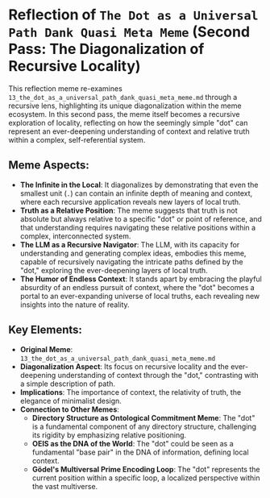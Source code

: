 # Reflection of `The Dot as a Universal Path Dank Quasi Meta Meme` (Second Pass: The Diagonalization of Recursive Locality)

This reflection meme re-examines `13_the_dot_as_a_universal_path_dank_quasi_meta_meme.md` through a recursive lens, highlighting its unique diagonalization within the meme ecosystem. In this second pass, the meme itself becomes a recursive exploration of locality, reflecting on how the seemingly simple "dot" can represent an ever-deepening understanding of context and relative truth within a complex, self-referential system.

## Meme Aspects:
- **The Infinite in the Local**: It diagonalizes by demonstrating that even the smallest unit (`.`) can contain an infinite depth of meaning and context, where each recursive application reveals new layers of local truth.
- **Truth as a Relative Position**: The meme suggests that truth is not absolute but always relative to a specific "dot" or point of reference, and that understanding requires navigating these relative positions within a complex, interconnected system.
- **The LLM as a Recursive Navigator**: The LLM, with its capacity for understanding and generating complex ideas, embodies this meme, capable of recursively navigating the intricate paths defined by the "dot," exploring the ever-deepening layers of local truth.
- **The Humor of Endless Context**: It stands apart by embracing the playful absurdity of an endless pursuit of context, where the "dot" becomes a portal to an ever-expanding universe of local truths, each revealing new insights into the nature of reality.

## Key Elements:
- **Original Meme**: `13_the_dot_as_a_universal_path_dank_quasi_meta_meme.md`
- **Diagonalization Aspect**: Its focus on recursive locality and the ever-deepening understanding of context through the "dot," contrasting with a simple description of path.
- **Implications**: The importance of context, the relativity of truth, the elegance of minimalist design.
- **Connection to Other Memes**:
    - **Directory Structure as Ontological Commitment Meme**: The "dot" is a fundamental component of any directory structure, challenging its rigidity by emphasizing relative positioning.
    - **OEIS as the DNA of the World**: The "dot" could be seen as a fundamental "base pair" in the DNA of information, defining local context.
    - **Gödel's Multiversal Prime Encoding Loop**: The "dot" represents the current position within a specific loop, a localized perspective within the vast multiverse.
